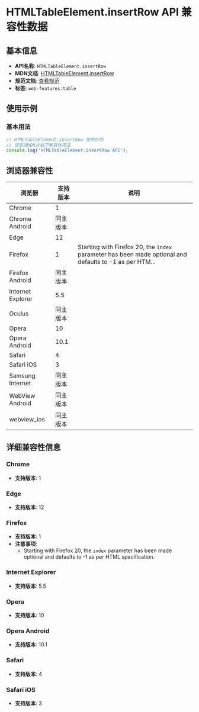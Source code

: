 # HTMLTableElement.insertRow API 兼容性数据

## 基本信息

- **API名称**: `HTMLTableElement.insertRow`
- **MDN文档**: [HTMLTableElement.insertRow](https://developer.mozilla.org/docs/Web/API/HTMLTableElement/insertRow)
- **规范文档**: [查看规范](https://html.spec.whatwg.org/multipage/tables.html#dom-table-insertrow-dev)
- **标签**: `web-features:table`

## 使用示例

### 基本用法

```javascript
// HTMLTableElement.insertRow 使用示例
// 请查阅MDN文档了解具体用法
console.log('HTMLTableElement.insertRow API');
```

## 浏览器兼容性

| 浏览器 | 支持版本 | 说明 |
|--------|----------|------|
| Chrome | 1 |  |
| Chrome Android | 同主版本 |  |
| Edge | 12 |  |
| Firefox | 1 | Starting with Firefox 20, the `index` parameter has been made optional and defaults to -1 as per HTM... |
| Firefox Android | 同主版本 |  |
| Internet Explorer | 5.5 |  |
| Oculus | 同主版本 |  |
| Opera | 10 |  |
| Opera Android | 10.1 |  |
| Safari | 4 |  |
| Safari iOS | 3 |  |
| Samsung Internet | 同主版本 |  |
| WebView Android | 同主版本 |  |
| webview_ios | 同主版本 |  |

## 详细兼容性信息

### Chrome

- **支持版本**: 1

### Edge

- **支持版本**: 12

### Firefox

- **支持版本**: 1
- **注意事项**:
  - Starting with Firefox 20, the `index` parameter has been made optional and defaults to -1 as per HTML specification.

### Internet Explorer

- **支持版本**: 5.5

### Opera

- **支持版本**: 10

### Opera Android

- **支持版本**: 10.1

### Safari

- **支持版本**: 4

### Safari iOS

- **支持版本**: 3


